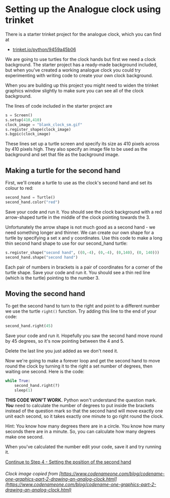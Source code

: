 # Setting up the Analogue clock using trinket

There is a starter trinket project for the analogue clock, which you can find at

- [trinket.io/python/9459a45b06](https://trinket.io/python/9459a45b06)

We are going to use turtles for the clock hands but first we need a clock background. The starter project has a ready-made background included, but when you've created a working analogue clock you could try experimenting with writing code to create your own clock background.

When you are building up this project you might need to widen the trinket graphics window slightly to make sure you can see all of the clock background.

The lines of code included in the starter project are

```python
s = Screen()
s.setup(410,410)
clock_image = "blank_clock_sm.gif"
s.register_shape(clock_image)
s.bgpic(clock_image)
```

These lines set up a turtle screen and specify its size as 410 pixels across by 410 pixels high. They also specify an image file to be used as the background and set that file as the background image.

## Making a turtle for the second hand

First, we'll create a turtle to use as the clock's second hand and set its colour to red:

```python
second_hand = Turtle()
second_hand.color("red")
```

Save your code and run it. You should see the clock background with a red arrow-shaped turtle in the middle of the clock pointing towards the 3.

Unfortunately the arrow shape is not much good as a second hand - we need something longer and thinner. We can create our own shape for a turtle by specifying a set x and y coordinates. Use this code to make a long thin second hand shape to use for our second_hand turtle:

```python
s.register_shape("second hand", ((0,-4), (0,-4), (0,140), (0, 140)))
second_hand.shape("second hand")
```

Each pair of numbers in brackets is a pair of coordinates for a corner of the turtle shape. Save your code and run it. You should see a thin red line (which is the turtle) pointing to the number 3.

## Moving the second hand

To get the second hand to turn to the right and point to a different number we use the turtle ```right()``` function. Try adding this line to the end of your code:

```python
second_hand.right(45)
```

Save your code and run it. Hopefully you saw the second hand move round by 45 degrees, so it's now pointing between the 4 and 5.

Delete the last line you just added as we don't need it.

Now we're going to make a forever loop and get the second hand to move round the clock by turning it to the right a set number of degrees, then waiting one second. Here is the code:

```python
while True:
    second_hand.right(?)
    sleep(1)
```

**THIS CODE WON'T WORK.** Python won't understand the question mark. **_You_** need to calculate the number of degrees to put inside the brackets instead of the question mark so that the second hand will move exactly one unit each second, so it takes exactly one minute to go right round the clock.

Hint: You know how many degrees there are in a circle. You know how many seconds there are in a minute. So, you can calculate how many degrees make one second.

When you've calculated the number edit your code, save it and try running it.

[Continue to Step 4 - Setting the position of the second hand](../Step4-Setting-second-hand-position)

###### Clock image copied from [https://www.codenameone.com/blog/codename-one-graphics-part-2-drawing-an-analog-clock.html](https://www.codenameone.com/blog/codename-one-graphics-part-2-drawing-an-analog-clock.html)
